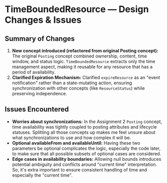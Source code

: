 # TimeBoundedResource — Design Changes & Issues
## Summary of Changes
1.  **New concept introduced (refactored from original Posting concept):** The original `Posting` concept combined ownership, content, time window, and status logic. `TimeBoundedResource` extracts only the time management aspect, making it reusable for any resource that has a period of availability.
2. **Clarified Expiration Mechanism:** Clarified `expireResource` as an "event notification" rather than a state-mutating action, ensuring synchronization with other concepts (like `ResourceStatus`) while preserving independence. 
## Issues Encountered
- **Worries about synchronizations:** In the Assignment 2 `Posting` concept, time availability was tightly coupled to posting attributes and lifecycle statuses. Splitting all those concepts up makes me feel unsure about what synchronizations to use and how complex it will be. 
- **Optional availableFrom and availableUntil:** Having these two parameters be optional complicates the logic, especially the code later, to make sure that all possible subsets of optional cases are considered. 
- **Edge cases in availability boundaries:** Allowing null bounds introduces potential ambiguity and conflicts around "current time" interpretation. So, it's extra important to ensure consistent handling of time and especially the "current time".